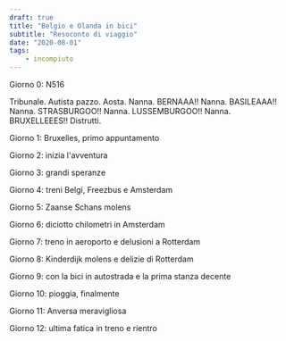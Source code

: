 ```yaml
---
draft: true
title: "Belgio e Olanda in bici"
subtitle: "Resoconto di viaggio"
date: "2020-08-01"
tags:
    - incompiuto
---
```


Giorno 0: N516

Tribunale. Autista pazzo. 
Aosta. Nanna. 
BERNAAA!! Nanna. 
BASILEAAA!! Nanna. 
STRASBURGOO!! Nanna. 
LUSSEMBURGOO!! Nanna.
BRUXELLEEES!! Distrutti.


Giorno 1: Bruxelles, primo appuntamento


Giorno 2: inizia l'avventura


Giorno 3: grandi speranze


Giorno 4: treni Belgi, Freezbus e Amsterdam


Giorno 5: Zaanse Schans molens


Giorno 6: diciotto chilometri in Amsterdam


Giorno 7: treno in aeroporto e delusioni a Rotterdam


Giorno 8: Kinderdijk molens e delizie di Rotterdam


Giorno 9: con la bici in autostrada e la prima stanza decente


Giorno 10: pioggia, finalmente


Giorno 11: Anversa meravigliosa


Giorno 12: ultima fatica in treno e rientro
